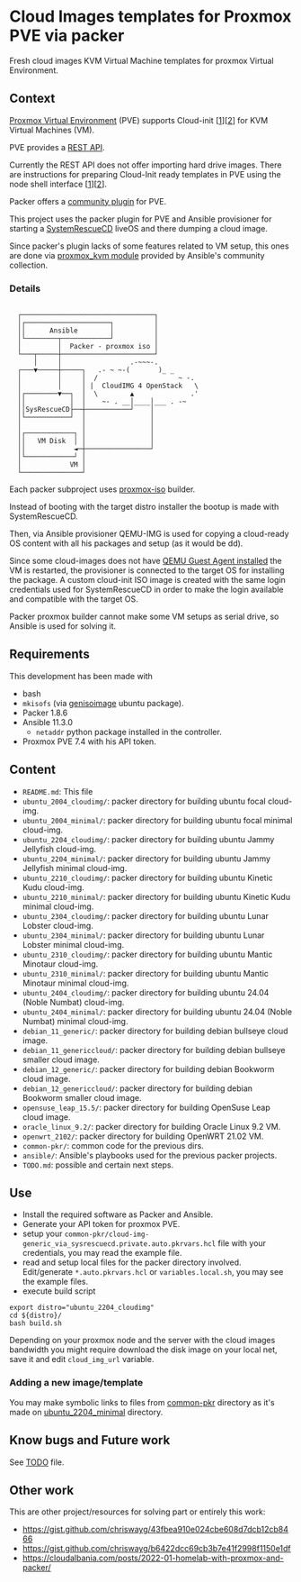 # Cloud Images templates for Proxmox PVE via packer

Fresh cloud images KVM Virtual Machine templates for proxmox Virtual Environment.

## Context



[Proxmox Virtual Environment](https://www.proxmox.com/en/proxmox-ve) (PVE) supports Cloud-init [[1](https://pve.proxmox.com/pve-docs/pve-admin-guide.html#qm_cloud_init)][[2](https://pve.proxmox.com/wiki/Cloud-Init_Support)] for KVM Virtual Machines (VM).

PVE provides a [REST API](https://pve.proxmox.com/wiki/Proxmox_VE_API).

Currently the REST API does not offer importing hard drive images.
There are instructions for preparing Cloud-Init ready templates in PVE using the node shell interface [[1](https://pve.proxmox.com/pve-docs/pve-admin-guide.html#qm_cloud_init)][[2](https://pve.proxmox.com/wiki/Cloud-Init_Support)].

Packer offers a [community plugin](https://www.packer.io/plugins/builders/proxmox/iso) for PVE.

This project uses the packer plugin for PVE and Ansible provisioner for starting a [SystemRescueCD](https://www.system-rescue.org/) liveOS and there dumping a cloud image.

Since packer's plugin lacks of some features related to VM setup, this ones are done via [proxmox_kvm module](https://docs.ansible.com/ansible/latest/collections/community/general/proxmox_kvm_module.html#ansible-collections-community-general-proxmox-kvm-module) provided by Ansible's community collection.

### Details

```

  ┌─────────────────────────────────┐
  │┌─────────────────────┐          │
  ││      Ansible        │          │
  │└────────┬────────────┘          │
  │         │  Packer - proxmox iso │
  └───┬─────┼───────────────────────┘
      │     │                 .-~~~-.
  ┌───▼─────┼─────┐   .- ~ ~-(       )_ _
  │         │     │  /                    ~ -.
  │         │     │ |  CloudIMG 4 OpenStack   \
  │┌────────▼──┐  │  \        ▲              .'
  ││           │  │    ~- . __│____│___ . -~
  ││SysRescueCD├──┼───────────┘    │
  │└───────────┘  │                │
  │               │                │
  │┌────────────┐ │                │
  ││   VM Disk  │ │                │
  ││            ◄─┼────────────────┘
  │└────────────┘ │
  │            VM │
  └───────────────┘

```

Each packer subproject uses [proxmox-iso](https://www.packer.io/plugins/builders/proxmox/iso) builder.

Instead of booting with the target distro installer the bootup is made with SystemRescueCD.

Then, via Ansible provisioner QEMU-IMG is used for copying a cloud-ready OS content with all his packages and setup (as it would be dd).

Since some cloud-images does not have [QEMU Guest Agent installed](https://www.qemu.org/docs/master/interop/qemu-ga.html) the VM is restarted, the provisioner is connected to the target OS for installing the package. A custom cloud-init ISO image is created with the same login credentials used for SystemRescueCD in order to make the login available and compatible with the target OS.

Packer proxmox builder cannot make some VM setups as serial drive, so Ansible is used for solving it.

## Requirements

This development has been made with

- bash
- `mkisofs` (via [genisoimage](https://packages.ubuntu.com/jammy/genisoimage) ubuntu package).
- Packer 1.8.6
- Ansible 11.3.0
  - `netaddr` python package installed in the controller.
- Proxmox PVE 7.4 with his API token.

## Content

- `README.md`: This file
- `ubuntu_2004_cloudimg/`: packer directory for building ubuntu focal cloud-img.
- `ubuntu_2004_minimal/`: packer directory for building ubuntu focal minimal cloud-img.
- `ubuntu_2204_cloudimg/`: packer directory for building ubuntu Jammy Jellyfish cloud-img.
- `ubuntu_2204_minimal/`: packer directory for building ubuntu Jammy Jellyfish minimal cloud-img.
- `ubuntu_2210_cloudimg/`: packer directory for building ubuntu Kinetic Kudu cloud-img.
- `ubuntu_2210_minimal/`: packer directory for building ubuntu Kinetic Kudu minimal cloud-img.
- `ubuntu_2304_cloudimg/`: packer directory for building ubuntu Lunar Lobster cloud-img.
- `ubuntu_2304_minimal/`: packer directory for building ubuntu  Lunar Lobster minimal cloud-img.
- `ubuntu_2310_cloudimg/`: packer directory for building ubuntu Mantic Minotaur cloud-img.
- `ubuntu_2310_minimal/`: packer directory for building ubuntu Mantic Minotaur minimal cloud-img.
- `ubuntu_2404_cloudimg/`: packer directory for building ubuntu 24.04 (Noble Numbat) cloud-img.
- `ubuntu_2404_minimal/`: packer directory for building ubuntu 24.04 (Noble Numbat) minimal cloud-img.
- `debian_11_generic/`: packer directory for building debian bullseye cloud image.
- `debian_11_genericcloud/`: packer directory for building debian bullseye smaller cloud image.
- `debian_12_generic/`: packer directory for building debian Bookworm cloud image.
- `debian_12_genericcloud/`: packer directory for building debian Bookworm smaller cloud image.
- `opensuse_leap_15.5/`: packer directory for building OpenSuse Leap cloud image.
- `oracle_linux_9.2/`: packer directory for building Oracle Linux 9.2 VM.
- `openwrt_2102/`: packer directory for building OpenWRT 21.02 VM.
- `common-pkr/`: common code for the previous dirs.
- `ansible/`: Ansible's playbooks used for the previous packer projects.
- `TODO.md`: possible and certain next steps.

## Use

- Install the required software as Packer and Ansible.
- Generate your API token for proxmox PVE.
- setup your `common-pkr/cloud-img-generic_via_sysrescuecd.private.auto.pkrvars.hcl` file with your credentials, you may read the example file.
- read and setup local files for the packer directory involved. Edit/generate `*.auto.pkrvars.hcl` or `variables.local.sh`, you may see the example files.
- execute build script

```
export distro="ubuntu_2204_cloudimg"
cd ${distro}/
bash build.sh
```

Depending on your proxmox node and the server with the cloud images bandwidth you might require download the disk image on your local net, save it and edit `cloud_img_url` variable.

### Adding a new image/template

You may make symbolic links to files from [common-pkr](common-pkr/) directory as it's made on [ubuntu_2204_minimal](ubuntu_2204_minimal/) directory.

## Know bugs and Future work

See [TODO](TODO.md) file.

## Other work

This are other project/resources for solving part or entirely this work:

- https://gist.github.com/chriswayg/43fbea910e024cbe608d7dcb12cb8466
- https://gist.github.com/chriswayg/b6422dcc69cb3b7e41f2998f1150e1df
- https://cloudalbania.com/posts/2022-01-homelab-with-proxmox-and-packer/
